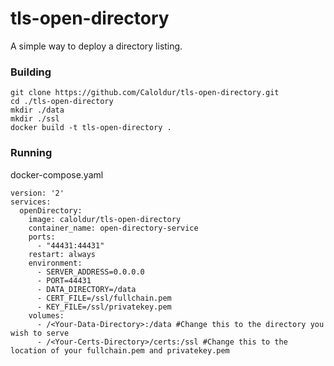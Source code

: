 # tls-open-directory
A simple way to deploy a directory listing. 

### Building
```
git clone https://github.com/Caloldur/tls-open-directory.git
cd ./tls-open-directory
mkdir ./data
mkdir ./ssl
docker build -t tls-open-directory .
```

### Running
docker-compose.yaml
```
version: '2'
services:
  openDirectory:
    image: caloldur/tls-open-directory
    container_name: open-directory-service
    ports:
      - "44431:44431"
    restart: always
    environment:
      - SERVER_ADDRESS=0.0.0.0
      - PORT=44431
      - DATA_DIRECTORY=/data
      - CERT_FILE=/ssl/fullchain.pem
      - KEY_FILE=/ssl/privatekey.pem
    volumes:
      - /<Your-Data-Directory>:/data #Change this to the directory you wish to serve
      - /<Your-Certs-Directory>/certs:/ssl #Change this to the location of your fullchain.pem and privatekey.pem
```